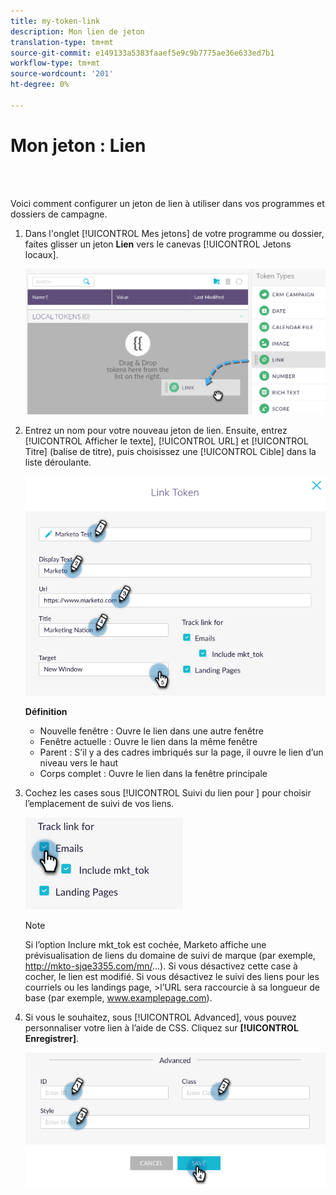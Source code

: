 ```yaml
---
title: my-token-link
description: Mon lien de jeton
translation-type: tm+mt
source-git-commit: e149133a5383faaef5e9c9b7775ae36e633ed7b1
workflow-type: tm+mt
source-wordcount: '201'
ht-degree: 0%

---
```



# Mon jeton : Lien

<br> 

Voici comment configurer un jeton de lien à utiliser dans vos programmes et dossiers de campagne.

1. Dans l&#39;onglet [!UICONTROL Mes jetons] de votre programme ou dossier, faites glisser un jeton **Lien** vers le canevas [!UICONTROL Jetons locaux].

   ![Image un](/help/sky/assets/my-tokens/my-token-link/my-token-link-1.png)

1. Entrez un nom pour votre nouveau jeton de lien. Ensuite, entrez [!UICONTROL Afficher le texte], [!UICONTROL URL] et [!UICONTROL Titre] (balise de titre), puis choisissez une [!UICONTROL Cible] dans la liste déroulante.

   ![Image 2](/help/sky/assets/my-tokens/my-token-link/my-token-link-2.png)

   **Définition**

   * Nouvelle fenêtre : Ouvre le lien dans une autre fenêtre
   * Fenêtre actuelle : Ouvre le lien dans la même fenêtre
   * Parent : S’il y a des cadres imbriqués sur la page, il ouvre le lien d’un niveau vers le haut
   * Corps complet : Ouvre le lien dans la fenêtre principale

1. Cochez les cases sous [!UICONTROL Suivi du lien pour ] pour choisir l’emplacement de suivi de vos liens.

   ![Image trois](/help/sky/assets/my-tokens/my-token-link/my-token-link-3.png)

   >[!NOTE]
   >
   >Si l’option Inclure mkt_tok est cochée, Marketo affiche une prévisualisation de liens du domaine de suivi de marque (par exemple, http://mkto-sjqe3355.com/mn/...). Si vous désactivez cette case à cocher, le lien est modifié. Si vous désactivez le suivi des liens pour les courriels ou les landings page, >l’URL sera raccourcie à sa longueur de base (par exemple, www.examplepage.com).

1. Si vous le souhaitez, sous [!UICONTROL Advanced], vous pouvez personnaliser votre lien à l’aide de CSS. Cliquez sur **[!UICONTROL Enregistrer]**.

   ![Image 4](/help/sky/assets/my-tokens/my-token-link/my-token-link-4.png)
